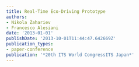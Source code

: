 ```yaml
---
title: Real-Time Eco-Driving Prototype
authors:
- Nikola Zahariev
- Francesco Alesiani
date: '2013-01-01'
publishDate: '2013-10-01T11:44:47.642669Z'
publication_types:
- paper-conference
publication: '*20th ITS World CongressITS Japan*'
---
```

